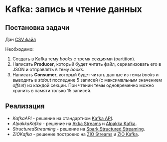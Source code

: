 # Kafka: запись и чтение данных

## Постановка задачи

Дан [CSV файл](https://www.kaggle.com/sootersaalu/amazon-top-50-bestselling-books-2009-2019)

Необходимо:
1. Создать в Kafka тему *books* с тремя секциями (partition).
2. Написать **Producer**, который будет читать файл, сериализовать его в JSON и отправлять в тему *books*.
3. Написать **Consumer**, который будет читать данные из темы *books* и выводить в *stdout* последние 5 записей (с максимальным значением *offset*) из каждой секции. При чтении темы одновременно можно хранить в памяти только 15 записей.

## Реализация

* *KafkaAPI* - решение на стандартном [Kafka API](http://kafka.apache.org/documentation/#api).
* *AlpakkaKafka* - решение на [Akka Streams](https://doc.akka.io/docs/akka/current/stream/index.html) и [Alpakka Kafka](https://doc.akka.io/docs/alpakka-kafka/current/index.html).
* *StructuredStreaming* - решение на [Spark Structured Streaming](http://spark.apache.org/docs/latest/structured-streaming-programming-guide.html).
* *ZIOKafka* - решение построено на [ZIO Streams](https://zio.dev/version-1.x/datatypes/stream/) и [ZIO Kafka](https://github.com/zio/zio-kafka).
